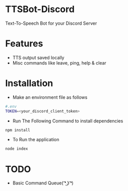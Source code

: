 # TTSBot-Discord
 Text-To-Speech Bot for your Discord Server

 # Features
   - TTS output saved locally
   - Misc commands like leave, ping, help & clear

   # Installation
   - Make an environment file as follows
   ```sh
   #.env
   TOKEN=<your_discord_client_token>
   ```
   - Run The Following Command to install dependencies
   ```sh
   npm install
   ```
   - To Run the application
   ```sh
   node index
   ```

 # TODO
   - Basic Command Queue( ͡❛ ͜ʖ ͡❛)
